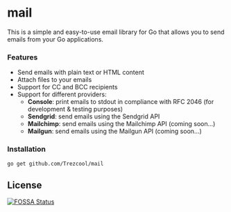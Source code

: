 # mail

This is a simple and easy-to-use email library for Go that allows you to send emails from your Go applications.

### Features
- Send emails with plain text or HTML content
- Attach files to your emails
- Support for CC and BCC recipients
- Support for different providers:
  - **Console**: print emails to stdout in compliance with RFC 2046 (for development & testing purposes)
  - **Sendgrid**: send emails using the Sendgrid API
  - **Mailchimp**: send emails using the Mailchimp API (coming soon...)
  - **Mailgun**: send emails using the Mailgun API (coming soon...)

### Installation
```bash
go get github.com/Trezcool/mail
```


## License

[![FOSSA Status](https://app.fossa.com/api/projects/git%2Bgithub.com%2FTrezcool%2Fmail.svg?type=large)](https://app.fossa.com/projects/git%2Bgithub.com%2FTrezcool%2Fmail?ref=badge_large)

